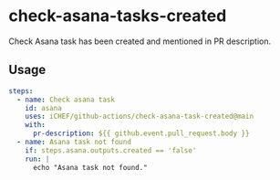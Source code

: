 # check-asana-tasks-created

Check Asana task has been created and mentioned in PR description.

## Usage

``` yml
steps:
  - name: Check asana task
    id: asana
    uses: iCHEF/github-actions/check-asana-task-created@main
    with:
      pr-description: ${{ github.event.pull_request.body }}
  - name: Asana task not found
    if: steps.asana.outputs.created == 'false'
    run: |
      echo "Asana task not found."
```
